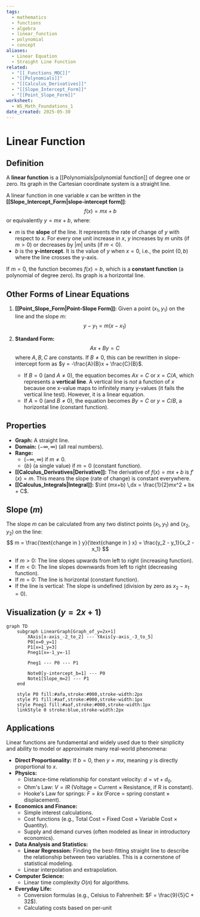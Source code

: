 ```yaml
---
tags:
  - mathematics
  - functions
  - algebra
  - linear_function
  - polynomial
  - concept
aliases:
  - Linear Equation
  - Straight Line Function
related:
  - "[[_Functions_MOC]]"
  - "[[Polynomials]]"
  - "[[Calculus_Derivatives]]"
  - "[[Slope_Intercept_Form]]"
  - "[[Point_Slope_Form]]"
worksheet:
  - WS_Math_Foundations_1
date_created: 2025-05-30
---
```

# Linear Function

## Definition
A **linear function** is a [[Polynomials|polynomial function]] of degree one or zero. Its graph in the Cartesian coordinate system is a straight line.

A linear function in one variable $x$ can be written in the **[[Slope_Intercept_Form|slope-intercept form]]**:
$$ f(x) = mx + b $$
or equivalently $y = mx + b$, where:
- $m$ is the **slope** of the line. It represents the rate of change of $y$ with respect to $x$. For every one unit increase in $x$, $y$ increases by $m$ units (if $m>0$) or decreases by $|m|$ units (if $m<0$).
- $b$ is the **y-intercept**. It is the value of $y$ when $x=0$, i.e., the point $(0,b)$ where the line crosses the y-axis.

If $m=0$, the function becomes $f(x) = b$, which is a **constant function** (a polynomial of degree zero). Its graph is a horizontal line.

## Other Forms of Linear Equations

1.  **[[Point_Slope_Form|Point-Slope Form]]:**
    Given a point $(x_1, y_1)$ on the line and the slope $m$:
    $$ y - y_1 = m(x - x_1) $$

2.  **Standard Form:**
    $$ Ax + By = C $$
    where $A, B, C$ are constants. If $B \neq 0$, this can be rewritten in slope-intercept form as $y = -\frac{A}{B}x + \frac{C}{B}$.
    - If $B=0$ (and $A \neq 0$), the equation becomes $Ax=C$ or $x = C/A$, which represents a **vertical line**. A vertical line is *not* a function of $x$ because one x-value maps to infinitely many y-values (it fails the vertical line test). However, it is a linear equation.
    - If $A=0$ (and $B \neq 0$), the equation becomes $By=C$ or $y = C/B$, a horizontal line (constant function).

## Properties
- **Graph:** A straight line.
- **Domain:** $(-\infty, \infty)$ (all real numbers).
- **Range:**
    - $(-\infty, \infty)$ if $m \neq 0$.
    - $\{b\}$ (a single value) if $m = 0$ (constant function).
- **[[Calculus_Derivatives|Derivative]]:** The derivative of $f(x) = mx+b$ is $f'(x) = m$. This means the slope (rate of change) is constant everywhere.
- **[[Calculus_Integrals|Integral]]:** $\int (mx+b) \,dx = \frac{1}{2}mx^2 + bx + C$.

## Slope ($m$)
The slope $m$ can be calculated from any two distinct points $(x_1, y_1)$ and $(x_2, y_2)$ on the line:
$$ m = \frac{\text{change in } y}{\text{change in } x} = \frac{y_2 - y_1}{x_2 - x_1} $$
- If $m > 0$: The line slopes upwards from left to right (increasing function).
- If $m < 0$: The line slopes downwards from left to right (decreasing function).
- If $m = 0$: The line is horizontal (constant function).
- If the line is vertical: The slope is undefined (division by zero as $x_2 - x_1 = 0$).

## Visualization ($y = 2x + 1$)

```mermaid
graph TD
    subgraph LinearGraph[Graph_of_y=2x+1]
        XAxis[x-axis_-2_to_2] --- YAxis[y-axis_-3_to_5]
        P0[x=0_y=1]
        P1[x=1_y=3]
        Pneg1[x=-1_y=-1]
        
        Pneg1 --- P0 --- P1
        
        Note0[y-intercept_b=1] --- P0
        Note1[Slope_m=2] --- P1
    end

    style P0 fill:#afa,stroke:#000,stroke-width:2px
    style P1 fill:#aaf,stroke:#000,stroke-width:1px
    style Pneg1 fill:#aaf,stroke:#000,stroke-width:1px
    linkStyle 0 stroke:blue,stroke-width:2px
```

## Applications
Linear functions are fundamental and widely used due to their simplicity and ability to model or approximate many real-world phenomena:
- **Direct Proportionality:** If $b=0$, then $y=mx$, meaning $y$ is directly proportional to $x$.
- **Physics:**
    - Distance-time relationship for constant velocity: $d = vt + d_0$.
    - Ohm's Law: $V = IR$ (Voltage = Current $\times$ Resistance, if R is constant).
    - Hooke's Law for springs: $F = kx$ (Force = spring constant $\times$ displacement).
- **Economics and Finance:**
    - Simple interest calculations.
    - Cost functions (e.g., Total Cost = Fixed Cost + Variable Cost $\times$ Quantity).
    - Supply and demand curves (often modeled as linear in introductory economics).
- **Data Analysis and Statistics:**
    - **Linear Regression:** Finding the best-fitting straight line to describe the relationship between two variables. This is a cornerstone of statistical modeling.
    - Linear interpolation and extrapolation.
- **Computer Science:**
    - Linear time complexity $O(n)$ for algorithms.
- **Everyday Life:**
    - Conversion formulas (e.g., Celsius to Fahrenheit: $F = \frac{9}{5}C + 32$).
    - Calculating costs based on per-unit